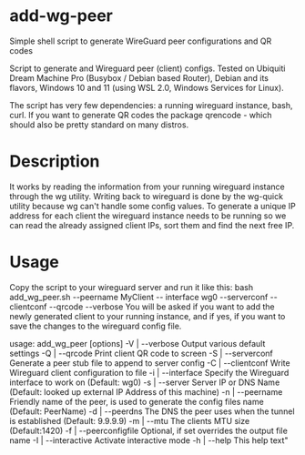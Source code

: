# add-wg-peer
Simple shell script to generate WireGuard peer configurations and QR codes

Script to generate and Wireguard peer (client) configs. Tested on Ubiquiti Dream Machine Pro (Busybox / Debian based Router), Debian and its flavors, Windows 10 and 11 (using WSL 2.0, Windows Services for Linux).

The script has very few dependencies: a running wireguard instance, bash, curl. If you want to generate QR codes the package qrencode - which should also be pretty standard on many distros.

# Description
It works by reading the information from your running wireguard instance through the wg utility. Writing back to wireguard is done by the wg-quick utility because wg can't handle some config values. To generate a unique IP address for each client the wireguard instance needs to be running so we can read the already assigned client IPs, sort them and find the next free IP.

# Usage #
Copy the script to your wireguard server and run it like this:
bash add_wg_peer.sh --peername MyClient  -- interface wg0 --serverconf -- clientconf --qrcode --verbose
You will be asked if you want to add the newly generated client to your running instance, and if yes, if you want to save the changes to the wireguard config file.

usage: add_wg_peer [options]
-V | --verbose	  		Output various default settings
-Q | --qrcode		    	Print client QR code to screen
-S | --serverconf		  Generate a peer stub file to append to server config
-C | --clientconf	  	Write Wireguard client configuration to file
-i | --interface		  Specify the Wireguard interface to work on (Default: wg0)
-s | --server			    Server IP or DNS Name (Default: looked up external IP Address of this machine)
-n | --peername			  Friendly name of the peer, is used to generate the config files name (Default: PeerName)
-d | --peerdns			  The DNS the peer uses when the tunnel is established (Default: 9.9.9.9)
-m | --mtu				    The clients MTU size (Default:1420)
-f | --peerconfigfile	Optional, if set overrides the output file name
-I | --interactive	  Activate interactive mode
-h | --help			    	This help text"
